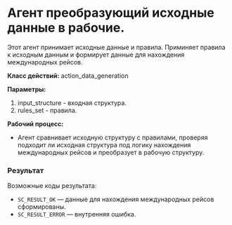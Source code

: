 # Агент преобразующий исходные данные в рабочие.
Этот агент принимает исходные данные и правила. Приминяет правила к исходным данным и формирует данные для нахождения международных рейсов.

**Класс действий:**
action_data_generation

**Параметры:**
1. input_structure - входная структура.
2. rules_set - правила.
   
**Рабочий процесс:**
- Агент сравнивает исходную структуру с правилами, проверяя подходит ли исходная структура под логику нахождения международных рейсов и преобразует в рабочую структуру.

### Результат
Возможные коды результата:
* `SC_RESULT_OK` — данные для нахождения международных рейсов сформированы.
* `SC_RESULT_ERROR` — внутренняя ошибка.
